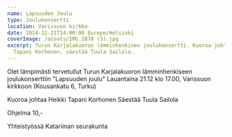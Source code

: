 ```yaml
---
name: Lapsuuden Joulu
type: Joulukonsertti
location: Varissuon kirkko
date: 2024-12-21T14:00:00 Europe/Helsinki
coverImage: /assets/IMG_2878 (3).jpg
excerpt: Turun Karjalakuoron lämminhenkinen joulukonsertti. Kuoroa johtaa Heikki
  Tapani Korhonen, säestää Tuula Sailola.
---
```

Olet lämpimästi tervetullut Turun Karjalakuoron lämminhenkiseen joulukonserttiin "Lapsuuden joulu" Lauantaina 21.12 klo 17.00, Varissuon kirkkoon (Kousankatu 6, Turku)

Kuoroa johtaa Heikki Tapani Korhonen Säestää Tuula Sailola

Ohjelma 10,-

Yhteistyössä Katariinan seurakunta